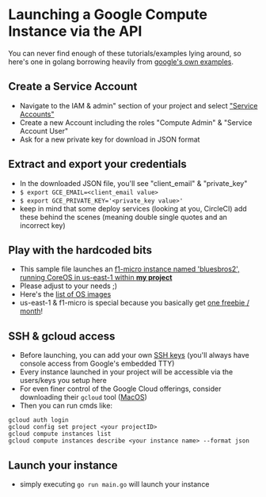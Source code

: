 # Launching a Google Compute Instance via the API
You can never find enough of these tutorials/examples lying around, so here's one in golang borrowing heavily from [google's own examples](https://github.com/google/google-api-go-client/tree/master/examples).

## Create a Service Account
- Navigate to the IAM & admin" section of your project and select ["Service Accounts"](https://console.cloud.google.com/iam-admin/serviceaccounts)
- Create a new Account including the roles "Compute Admin" & "Service Account User"
- Ask for a new private key for download in JSON format

## Extract and export your credentials
- In the downloaded JSON file, you'll see "client_email" & "private_key"
- `$ export GCE_EMAIL=<client_email value>`
- `$ export GCE_PRIVATE_KEY='<private_key value>'`
- keep in mind that some deploy services (looking at you, CircleCI) add these behind the scenes (meaning double single quotes and an incorrect key)

## Play with the hardcoded bits
- This sample file launches an [f1-micro instance named 'bluesbros2', running CoreOS in us-east-1 within **my project**](./main.go#L58)
- Please adjust to your needs ;)
- Here's the [list of OS images](https://console.cloud.google.com/compute/images)
- us-east-1 & f1-micro is special because you basically get [one freebie / month](https://cloud.google.com/free/docs/always-free-usage-limits#compute_name)!

## SSH & gcloud access
- Before launching, you can add your own [SSH keys](https://console.cloud.google.com/compute/metadata/sshKeys) (you'll always have console access from Google's embedded TTY)
- Every instance launched in your project will be accessible via the users/keys you setup here
- For even finer control of the Google Cloud offerings, consider downloading their `gcloud` tool ([MacOS](https://cloud.google.com/sdk/docs/quickstart-macos))
- Then you can run cmds like:
```
gcloud auth login
gcloud config set project <your projectID>
gcloud compute instances list
gcloud compute instances describe <your instance name> --format json
```

## Launch your instance
- simply executing `go run main.go` will launch your instance
